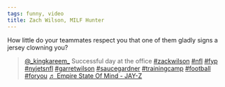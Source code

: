 ```yaml
---
tags: funny, video
title: Zach Wilson, MILF Hunter
---
```


How little do your teammates respect you that one of them gladly signs a jersey clowning you?

<blockquote class="tiktok-embed" cite="https://www.tiktok.com/@_kingkareem_/video/7127337290732555563" data-video-id="7127337290732555563" style="max-width: 605px;min-width: 325px;" > <section> <a target="_blank" title="@_kingkareem_" href="https://www.tiktok.com/@_kingkareem_?refer=embed">@_kingkareem_</a> Successful day at the office <a title="zackwilson" target="_blank" href="https://www.tiktok.com/tag/zackwilson?refer=embed">#zackwilson</a>  <a title="nfl" target="_blank" href="https://www.tiktok.com/tag/nfl?refer=embed">#nfl</a> <a title="fyp" target="_blank" href="https://www.tiktok.com/tag/fyp?refer=embed">#fyp</a> <a title="nyjetsnfl" target="_blank" href="https://www.tiktok.com/tag/nyjetsnfl?refer=embed">#nyjetsnfl</a> <a title="garretwilson" target="_blank" href="https://www.tiktok.com/tag/garretwilson?refer=embed">#garretwilson</a> <a title="saucegardner" target="_blank" href="https://www.tiktok.com/tag/saucegardner?refer=embed">#saucegardner</a> <a title="trainingcamp" target="_blank" href="https://www.tiktok.com/tag/trainingcamp?refer=embed">#trainingcamp</a> <a title="football" target="_blank" href="https://www.tiktok.com/tag/football?refer=embed">#football</a> <a title="foryou" target="_blank" href="https://www.tiktok.com/tag/foryou?refer=embed">#foryou</a> <a target="_blank" title="♬ Empire State Of Mind - JAY-Z" href="https://www.tiktok.com/music/Empire-State-Of-Mind-7006275119468038145?refer=embed">♬ Empire State Of Mind - JAY-Z</a> </section> </blockquote> <script async src="https://www.tiktok.com/embed.js"></script>
